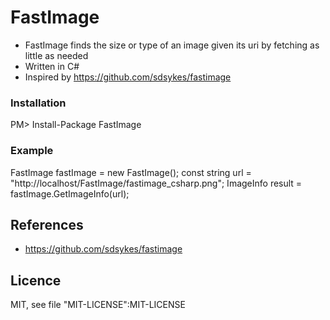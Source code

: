 # FastImage

* FastImage finds the size or type of an image given its uri by fetching as little as needed
* Written in C#
* Inspired by https://github.com/sdsykes/fastimage

### Installation

PM> Install-Package FastImage

### Example

FastImage fastImage = new FastImage(); 
const string url = "http://localhost/FastImage/fastimage_csharp.png";
ImageInfo result = fastImage.GetImageInfo(url);

## References

* https://github.com/sdsykes/fastimage

## Licence

MIT, see file "MIT-LICENSE":MIT-LICENSE